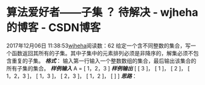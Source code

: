 # 算法爱好者——子集 ？ 待解决 - wjheha的博客 - CSDN博客
2017年12月06日 11:38:53[wjheha](https://me.csdn.net/wjheha)阅读数：62
给定一个含不同整数的集合，写一个函数返回其所有的子集。其中子集中的元素排列必须是非降序的，解集必须不包含重复的子集。
***格式***：
输入第一行输入一个整数数组的集合，最后输出该集合的所有子集的集合。
***样例输入***
A = [ 1，2，3 ]
***样例输出***
[ 
  [ 3 ]， 
  [ 1 ]， 
  [ 2 ]， 
  [ 1，2，3 ]， 
  [ 1，3 ]， 
  [ 2，3 ]， 
  [ 1，2 ]， 
  [ ] 
]
***思路***：
